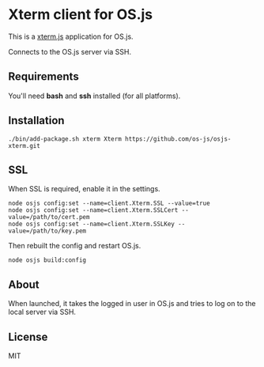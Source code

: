 # Xterm client for OS.js

This is a [xterm.js](https://github.com/sourcelair/xterm.js) application for OS.js.

Connects to the OS.js server via SSH.

## Requirements

You'll need **bash** and **ssh** installed (for all platforms).

## Installation

```
./bin/add-package.sh xterm Xterm https://github.com/os-js/osjs-xterm.git
```

## SSL

When SSL is required, enable it in the settings.

```
node osjs config:set --name=client.Xterm.SSL --value=true
node osjs config:set --name=client.Xterm.SSLCert --value=/path/to/cert.pem
node osjs config:set --name=client.Xterm.SSLKey --value=/path/to/key.pem
```

Then rebuilt the config and restart OS.js.

```
node osjs build:config
```

## About

When launched, it takes the logged in user in OS.js and tries to log on to the local server via SSH.

## License

MIT
